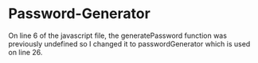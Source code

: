 # Password-Generator

On line 6 of the javascript file, the generatePassword function was previously undefined so I changed it to passwordGenerator which is used on line 26. 